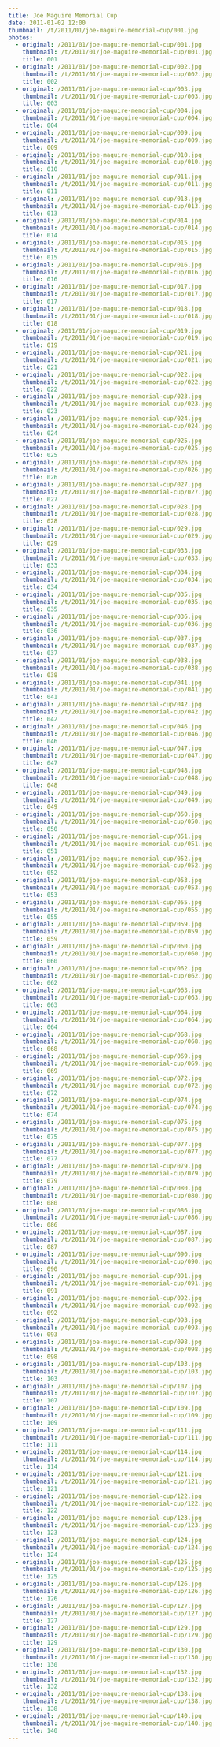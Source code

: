 ```yaml
---
title: Joe Maguire Memorial Cup
date: 2011-01-02 12:00
thumbnail: /t/2011/01/joe-maguire-memorial-cup/001.jpg
photos:
  - original: /2011/01/joe-maguire-memorial-cup/001.jpg
    thumbnail: /t/2011/01/joe-maguire-memorial-cup/001.jpg
    title: 001
  - original: /2011/01/joe-maguire-memorial-cup/002.jpg
    thumbnail: /t/2011/01/joe-maguire-memorial-cup/002.jpg
    title: 002
  - original: /2011/01/joe-maguire-memorial-cup/003.jpg
    thumbnail: /t/2011/01/joe-maguire-memorial-cup/003.jpg
    title: 003
  - original: /2011/01/joe-maguire-memorial-cup/004.jpg
    thumbnail: /t/2011/01/joe-maguire-memorial-cup/004.jpg
    title: 004
  - original: /2011/01/joe-maguire-memorial-cup/009.jpg
    thumbnail: /t/2011/01/joe-maguire-memorial-cup/009.jpg
    title: 009
  - original: /2011/01/joe-maguire-memorial-cup/010.jpg
    thumbnail: /t/2011/01/joe-maguire-memorial-cup/010.jpg
    title: 010
  - original: /2011/01/joe-maguire-memorial-cup/011.jpg
    thumbnail: /t/2011/01/joe-maguire-memorial-cup/011.jpg
    title: 011
  - original: /2011/01/joe-maguire-memorial-cup/013.jpg
    thumbnail: /t/2011/01/joe-maguire-memorial-cup/013.jpg
    title: 013
  - original: /2011/01/joe-maguire-memorial-cup/014.jpg
    thumbnail: /t/2011/01/joe-maguire-memorial-cup/014.jpg
    title: 014
  - original: /2011/01/joe-maguire-memorial-cup/015.jpg
    thumbnail: /t/2011/01/joe-maguire-memorial-cup/015.jpg
    title: 015
  - original: /2011/01/joe-maguire-memorial-cup/016.jpg
    thumbnail: /t/2011/01/joe-maguire-memorial-cup/016.jpg
    title: 016
  - original: /2011/01/joe-maguire-memorial-cup/017.jpg
    thumbnail: /t/2011/01/joe-maguire-memorial-cup/017.jpg
    title: 017
  - original: /2011/01/joe-maguire-memorial-cup/018.jpg
    thumbnail: /t/2011/01/joe-maguire-memorial-cup/018.jpg
    title: 018
  - original: /2011/01/joe-maguire-memorial-cup/019.jpg
    thumbnail: /t/2011/01/joe-maguire-memorial-cup/019.jpg
    title: 019
  - original: /2011/01/joe-maguire-memorial-cup/021.jpg
    thumbnail: /t/2011/01/joe-maguire-memorial-cup/021.jpg
    title: 021
  - original: /2011/01/joe-maguire-memorial-cup/022.jpg
    thumbnail: /t/2011/01/joe-maguire-memorial-cup/022.jpg
    title: 022
  - original: /2011/01/joe-maguire-memorial-cup/023.jpg
    thumbnail: /t/2011/01/joe-maguire-memorial-cup/023.jpg
    title: 023
  - original: /2011/01/joe-maguire-memorial-cup/024.jpg
    thumbnail: /t/2011/01/joe-maguire-memorial-cup/024.jpg
    title: 024
  - original: /2011/01/joe-maguire-memorial-cup/025.jpg
    thumbnail: /t/2011/01/joe-maguire-memorial-cup/025.jpg
    title: 025
  - original: /2011/01/joe-maguire-memorial-cup/026.jpg
    thumbnail: /t/2011/01/joe-maguire-memorial-cup/026.jpg
    title: 026
  - original: /2011/01/joe-maguire-memorial-cup/027.jpg
    thumbnail: /t/2011/01/joe-maguire-memorial-cup/027.jpg
    title: 027
  - original: /2011/01/joe-maguire-memorial-cup/028.jpg
    thumbnail: /t/2011/01/joe-maguire-memorial-cup/028.jpg
    title: 028
  - original: /2011/01/joe-maguire-memorial-cup/029.jpg
    thumbnail: /t/2011/01/joe-maguire-memorial-cup/029.jpg
    title: 029
  - original: /2011/01/joe-maguire-memorial-cup/033.jpg
    thumbnail: /t/2011/01/joe-maguire-memorial-cup/033.jpg
    title: 033
  - original: /2011/01/joe-maguire-memorial-cup/034.jpg
    thumbnail: /t/2011/01/joe-maguire-memorial-cup/034.jpg
    title: 034
  - original: /2011/01/joe-maguire-memorial-cup/035.jpg
    thumbnail: /t/2011/01/joe-maguire-memorial-cup/035.jpg
    title: 035
  - original: /2011/01/joe-maguire-memorial-cup/036.jpg
    thumbnail: /t/2011/01/joe-maguire-memorial-cup/036.jpg
    title: 036
  - original: /2011/01/joe-maguire-memorial-cup/037.jpg
    thumbnail: /t/2011/01/joe-maguire-memorial-cup/037.jpg
    title: 037
  - original: /2011/01/joe-maguire-memorial-cup/038.jpg
    thumbnail: /t/2011/01/joe-maguire-memorial-cup/038.jpg
    title: 038
  - original: /2011/01/joe-maguire-memorial-cup/041.jpg
    thumbnail: /t/2011/01/joe-maguire-memorial-cup/041.jpg
    title: 041
  - original: /2011/01/joe-maguire-memorial-cup/042.jpg
    thumbnail: /t/2011/01/joe-maguire-memorial-cup/042.jpg
    title: 042
  - original: /2011/01/joe-maguire-memorial-cup/046.jpg
    thumbnail: /t/2011/01/joe-maguire-memorial-cup/046.jpg
    title: 046
  - original: /2011/01/joe-maguire-memorial-cup/047.jpg
    thumbnail: /t/2011/01/joe-maguire-memorial-cup/047.jpg
    title: 047
  - original: /2011/01/joe-maguire-memorial-cup/048.jpg
    thumbnail: /t/2011/01/joe-maguire-memorial-cup/048.jpg
    title: 048
  - original: /2011/01/joe-maguire-memorial-cup/049.jpg
    thumbnail: /t/2011/01/joe-maguire-memorial-cup/049.jpg
    title: 049
  - original: /2011/01/joe-maguire-memorial-cup/050.jpg
    thumbnail: /t/2011/01/joe-maguire-memorial-cup/050.jpg
    title: 050
  - original: /2011/01/joe-maguire-memorial-cup/051.jpg
    thumbnail: /t/2011/01/joe-maguire-memorial-cup/051.jpg
    title: 051
  - original: /2011/01/joe-maguire-memorial-cup/052.jpg
    thumbnail: /t/2011/01/joe-maguire-memorial-cup/052.jpg
    title: 052
  - original: /2011/01/joe-maguire-memorial-cup/053.jpg
    thumbnail: /t/2011/01/joe-maguire-memorial-cup/053.jpg
    title: 053
  - original: /2011/01/joe-maguire-memorial-cup/055.jpg
    thumbnail: /t/2011/01/joe-maguire-memorial-cup/055.jpg
    title: 055
  - original: /2011/01/joe-maguire-memorial-cup/059.jpg
    thumbnail: /t/2011/01/joe-maguire-memorial-cup/059.jpg
    title: 059
  - original: /2011/01/joe-maguire-memorial-cup/060.jpg
    thumbnail: /t/2011/01/joe-maguire-memorial-cup/060.jpg
    title: 060
  - original: /2011/01/joe-maguire-memorial-cup/062.jpg
    thumbnail: /t/2011/01/joe-maguire-memorial-cup/062.jpg
    title: 062
  - original: /2011/01/joe-maguire-memorial-cup/063.jpg
    thumbnail: /t/2011/01/joe-maguire-memorial-cup/063.jpg
    title: 063
  - original: /2011/01/joe-maguire-memorial-cup/064.jpg
    thumbnail: /t/2011/01/joe-maguire-memorial-cup/064.jpg
    title: 064
  - original: /2011/01/joe-maguire-memorial-cup/068.jpg
    thumbnail: /t/2011/01/joe-maguire-memorial-cup/068.jpg
    title: 068
  - original: /2011/01/joe-maguire-memorial-cup/069.jpg
    thumbnail: /t/2011/01/joe-maguire-memorial-cup/069.jpg
    title: 069
  - original: /2011/01/joe-maguire-memorial-cup/072.jpg
    thumbnail: /t/2011/01/joe-maguire-memorial-cup/072.jpg
    title: 072
  - original: /2011/01/joe-maguire-memorial-cup/074.jpg
    thumbnail: /t/2011/01/joe-maguire-memorial-cup/074.jpg
    title: 074
  - original: /2011/01/joe-maguire-memorial-cup/075.jpg
    thumbnail: /t/2011/01/joe-maguire-memorial-cup/075.jpg
    title: 075
  - original: /2011/01/joe-maguire-memorial-cup/077.jpg
    thumbnail: /t/2011/01/joe-maguire-memorial-cup/077.jpg
    title: 077
  - original: /2011/01/joe-maguire-memorial-cup/079.jpg
    thumbnail: /t/2011/01/joe-maguire-memorial-cup/079.jpg
    title: 079
  - original: /2011/01/joe-maguire-memorial-cup/080.jpg
    thumbnail: /t/2011/01/joe-maguire-memorial-cup/080.jpg
    title: 080
  - original: /2011/01/joe-maguire-memorial-cup/086.jpg
    thumbnail: /t/2011/01/joe-maguire-memorial-cup/086.jpg
    title: 086
  - original: /2011/01/joe-maguire-memorial-cup/087.jpg
    thumbnail: /t/2011/01/joe-maguire-memorial-cup/087.jpg
    title: 087
  - original: /2011/01/joe-maguire-memorial-cup/090.jpg
    thumbnail: /t/2011/01/joe-maguire-memorial-cup/090.jpg
    title: 090
  - original: /2011/01/joe-maguire-memorial-cup/091.jpg
    thumbnail: /t/2011/01/joe-maguire-memorial-cup/091.jpg
    title: 091
  - original: /2011/01/joe-maguire-memorial-cup/092.jpg
    thumbnail: /t/2011/01/joe-maguire-memorial-cup/092.jpg
    title: 092
  - original: /2011/01/joe-maguire-memorial-cup/093.jpg
    thumbnail: /t/2011/01/joe-maguire-memorial-cup/093.jpg
    title: 093
  - original: /2011/01/joe-maguire-memorial-cup/098.jpg
    thumbnail: /t/2011/01/joe-maguire-memorial-cup/098.jpg
    title: 098
  - original: /2011/01/joe-maguire-memorial-cup/103.jpg
    thumbnail: /t/2011/01/joe-maguire-memorial-cup/103.jpg
    title: 103
  - original: /2011/01/joe-maguire-memorial-cup/107.jpg
    thumbnail: /t/2011/01/joe-maguire-memorial-cup/107.jpg
    title: 107
  - original: /2011/01/joe-maguire-memorial-cup/109.jpg
    thumbnail: /t/2011/01/joe-maguire-memorial-cup/109.jpg
    title: 109
  - original: /2011/01/joe-maguire-memorial-cup/111.jpg
    thumbnail: /t/2011/01/joe-maguire-memorial-cup/111.jpg
    title: 111
  - original: /2011/01/joe-maguire-memorial-cup/114.jpg
    thumbnail: /t/2011/01/joe-maguire-memorial-cup/114.jpg
    title: 114
  - original: /2011/01/joe-maguire-memorial-cup/121.jpg
    thumbnail: /t/2011/01/joe-maguire-memorial-cup/121.jpg
    title: 121
  - original: /2011/01/joe-maguire-memorial-cup/122.jpg
    thumbnail: /t/2011/01/joe-maguire-memorial-cup/122.jpg
    title: 122
  - original: /2011/01/joe-maguire-memorial-cup/123.jpg
    thumbnail: /t/2011/01/joe-maguire-memorial-cup/123.jpg
    title: 123
  - original: /2011/01/joe-maguire-memorial-cup/124.jpg
    thumbnail: /t/2011/01/joe-maguire-memorial-cup/124.jpg
    title: 124
  - original: /2011/01/joe-maguire-memorial-cup/125.jpg
    thumbnail: /t/2011/01/joe-maguire-memorial-cup/125.jpg
    title: 125
  - original: /2011/01/joe-maguire-memorial-cup/126.jpg
    thumbnail: /t/2011/01/joe-maguire-memorial-cup/126.jpg
    title: 126
  - original: /2011/01/joe-maguire-memorial-cup/127.jpg
    thumbnail: /t/2011/01/joe-maguire-memorial-cup/127.jpg
    title: 127
  - original: /2011/01/joe-maguire-memorial-cup/129.jpg
    thumbnail: /t/2011/01/joe-maguire-memorial-cup/129.jpg
    title: 129
  - original: /2011/01/joe-maguire-memorial-cup/130.jpg
    thumbnail: /t/2011/01/joe-maguire-memorial-cup/130.jpg
    title: 130
  - original: /2011/01/joe-maguire-memorial-cup/132.jpg
    thumbnail: /t/2011/01/joe-maguire-memorial-cup/132.jpg
    title: 132
  - original: /2011/01/joe-maguire-memorial-cup/138.jpg
    thumbnail: /t/2011/01/joe-maguire-memorial-cup/138.jpg
    title: 138
  - original: /2011/01/joe-maguire-memorial-cup/140.jpg
    thumbnail: /t/2011/01/joe-maguire-memorial-cup/140.jpg
    title: 140
---
```


